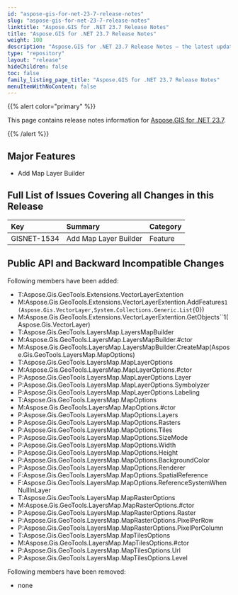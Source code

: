 ```yaml
---
id: "aspose-gis-for-net-23-7-release-notes"
slug: "aspose-gis-for-net-23-7-release-notes"
linktitle: "Aspose.GIS for .NET 23.7 Release Notes"
title: "Aspose.GIS for .NET 23.7 Release Notes"
weight: 100
description: "Aspose.GIS for .NET 23.7 Release Notes – the latest updates and fixes."
type: "repository"
layout: "release"
hideChildren: false
toc: false
family_listing_page_title: "Aspose.GIS for .NET 23.7 Release Notes"
menuItemWithNoContent: false
---
```


{{% alert color="primary" %}} 

This page contains release notes information for [Aspose.GIS for .NET 23.7](https://www.nuget.org/packages/Aspose.GIS/23.7.0).

{{% /alert %}} 
## **Major Features**
- Add Map Layer Builder
## **Full List of Issues Covering all Changes in this Release**

|**Key**|**Summary**|**Category**|
| :- | :- | :- |
|GISNET-1534|Add Map Layer Builder|Feature|

## **Public API and Backward Incompatible Changes**
Following members have been added:

- T:Aspose.Gis.GeoTools.Extensions.VectorLayerExtention
- M:Aspose.Gis.GeoTools.Extensions.VectorLayerExtention.AddFeatures``1(Aspose.Gis.VectorLayer,System.Collections.Generic.List{``0})
- M:Aspose.Gis.GeoTools.Extensions.VectorLayerExtention.GetObjects``1(Aspose.Gis.VectorLayer)
- T:Aspose.Gis.GeoTools.LayersMap.LayersMapBuilder
- M:Aspose.Gis.GeoTools.LayersMap.LayersMapBuilder.#ctor
- M:Aspose.Gis.GeoTools.LayersMap.LayersMapBuilder.CreateMap(Aspose.Gis.GeoTools.LayersMap.MapOptions)
- T:Aspose.Gis.GeoTools.LayersMap.MapLayerOptions
- M:Aspose.Gis.GeoTools.LayersMap.MapLayerOptions.#ctor
- P:Aspose.Gis.GeoTools.LayersMap.MapLayerOptions.Layer
- P:Aspose.Gis.GeoTools.LayersMap.MapLayerOptions.Symbolyzer
- P:Aspose.Gis.GeoTools.LayersMap.MapLayerOptions.Labeling
- T:Aspose.Gis.GeoTools.LayersMap.MapOptions
- M:Aspose.Gis.GeoTools.LayersMap.MapOptions.#ctor
- P:Aspose.Gis.GeoTools.LayersMap.MapOptions.Layers
- P:Aspose.Gis.GeoTools.LayersMap.MapOptions.Rasters
- P:Aspose.Gis.GeoTools.LayersMap.MapOptions.Tiles
- P:Aspose.Gis.GeoTools.LayersMap.MapOptions.SizeMode
- P:Aspose.Gis.GeoTools.LayersMap.MapOptions.Width
- P:Aspose.Gis.GeoTools.LayersMap.MapOptions.Height
- P:Aspose.Gis.GeoTools.LayersMap.MapOptions.BackgroundColor
- P:Aspose.Gis.GeoTools.LayersMap.MapOptions.Renderer
- F:Aspose.Gis.GeoTools.LayersMap.MapOptions.SpatialReference
- F:Aspose.Gis.GeoTools.LayersMap.MapOptions.ReferenceSystemWhenNullInLayer
- T:Aspose.Gis.GeoTools.LayersMap.MapRasterOptions
- M:Aspose.Gis.GeoTools.LayersMap.MapRasterOptions.#ctor
- P:Aspose.Gis.GeoTools.LayersMap.MapRasterOptions.Raster
- P:Aspose.Gis.GeoTools.LayersMap.MapRasterOptions.PixelPerRow
- P:Aspose.Gis.GeoTools.LayersMap.MapRasterOptions.PixelPerColumn
- T:Aspose.Gis.GeoTools.LayersMap.MapTilesOptions
- M:Aspose.Gis.GeoTools.LayersMap.MapTilesOptions.#ctor
- P:Aspose.Gis.GeoTools.LayersMap.MapTilesOptions.Url
- P:Aspose.Gis.GeoTools.LayersMap.MapTilesOptions.Level

Following members have been removed:
- none